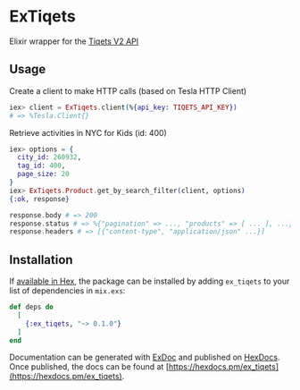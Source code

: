 # ExTiqets

Elixir wrapper for the [Tiqets V2 API](https://api.tiqets.com/v2/docs/#api-overview)

## Usage

Create a client to make HTTP calls (based on Tesla HTTP Client)
```elixir
iex> client = ExTiqets.client(%{api_key: TIQETS_API_KEY})
# => %Tesla.Client{}
```

Retrieve activities in NYC for Kids (id: 400)
```elixir
iex> options = {
  city_id: 260932,
  tag_id: 400,
  page_size: 20
}
iex> ExTiqets.Product.get_by_search_filter(client, options)
{:ok, response}

response.body # => 200
response.status # => %{"pagination" => ..., "products" => [ ... ], ...}
response.headers # => [{"content-type", "application/json" ...}]
```

## Installation

If [available in Hex](https://hex.pm/docs/publish), the package can be installed
by adding `ex_tiqets` to your list of dependencies in `mix.exs`:

```elixir
def deps do
  [
    {:ex_tiqets, "~> 0.1.0"}
  ]
end
```

Documentation can be generated with [ExDoc](https://github.com/elixir-lang/ex_doc)
and published on [HexDocs](https://hexdocs.pm). Once published, the docs can
be found at [https://hexdocs.pm/ex_tiqets](https://hexdocs.pm/ex_tiqets).

